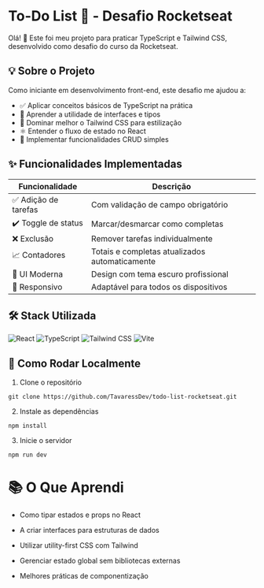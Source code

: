 # To-Do List 🚀 - Desafio Rocketseat
Olá! 👋 Este foi meu projeto para praticar TypeScript e Tailwind CSS, desenvolvido como desafio do curso da Rocketseat.



## 💡 Sobre o Projeto
Como iniciante em desenvolvimento front-end, este desafio me ajudou a:
- ✅ Aplicar conceitos básicos de TypeScript na prática
- 🎯 Aprender a utilidade de interfaces e tipos
- 🎨 Dominar melhor o Tailwind CSS para estilização
- ⚛️ Entender o fluxo de estado no React
- 🔄 Implementar funcionalidades CRUD simples

## ✨ Funcionalidades Implementadas
| Funcionalidade | Descrição |
|---------------|-----------|
| ✅ Adição de tarefas | Com validação de campo obrigatório |
| ✔️ Toggle de status | Marcar/desmarcar como completas |
| ❌ Exclusão | Remover tarefas individualmente |
| 📈 Contadores | Totais e completas atualizados automaticamente |
| 🎨 UI Moderna | Design com tema escuro profissional |
| 📱 Responsivo | Adaptável para todos os dispositivos |

## 🛠 Stack Utilizada
<div align="left">
  <img src="https://img.shields.io/badge/React-20232A?style=for-the-badge&logo=react" alt="React" />
  <img src="https://img.shields.io/badge/TypeScript-007ACC?style=for-the-badge&logo=typescript" alt="TypeScript" />
  <img src="https://img.shields.io/badge/Tailwind_CSS-38B2AC?style=for-the-badge&logo=tailwind-css" alt="Tailwind CSS" />
  <img src="https://img.shields.io/badge/Vite-B73BFE?style=for-the-badge&logo=vite" alt="Vite" />
</div>

## 🚀 Como Rodar Localmente

1. Clone o repositório
```
git clone https://github.com/TavaressDev/todo-list-rocketseat.git
```
2. Instale as dependências
```
npm install
```
3. Inicie o servidor
```
npm run dev
```
# 📚 O Que Aprendi
- Como tipar estados e props no React

- A criar interfaces para estruturas de dados

- Utilizar utility-first CSS com Tailwind

- Gerenciar estado global sem bibliotecas externas

- Melhores práticas de componentização
